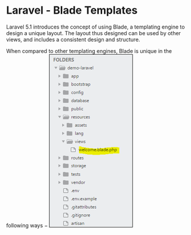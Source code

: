 


# Laravel - Blade Templates
Laravel 5.1 introduces the concept of using Blade, a templating engine to design a unique layout. The layout thus designed can be used by other views, and includes a consistent design and structure.

When compared to other templating engines, Blade is unique in the following ways −
![Alt Text](welcome_blade.jpg)
